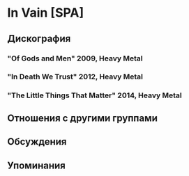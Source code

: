 # In Vain [SPA]



## Дискография

### "Of Gods and Men" 2009, Heavy Metal



### "In Death We Trust" 2012, Heavy Metal



### "The Little Things That Matter" 2014, Heavy Metal




## Отношения с другими группами


## Обсуждения


## Упоминания

